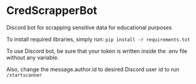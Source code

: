 # CredScrapperBot
Discord bot for scrapping sensitive data for educational purposes

To install required libraries, simply run:
`pip install -r requirements.txt`

To use Discord bot, be sure that your token is written inside the .env file without any variable.

Also, change the message.author.id to desired Discord user id to run `/startscanner`
